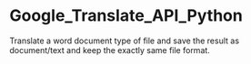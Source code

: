 # Google_Translate_API_Python
Translate a word document type of file and save the result as document/text and keep the exactly same file format.
